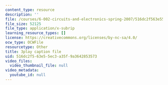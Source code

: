 ```yaml
---
content_type: resource
description: ''
file: /courses/6-002-circuits-and-electronics-spring-2007/516dc2f563e55ec3a35f9a3642853573_AfQxyVuLeCs.vtt
file_size: 52125
file_type: application/x-subrip
learning_resource_types: []
license: https://creativecommons.org/licenses/by-nc-sa/4.0/
ocw_type: OCWFile
resourcetype: Other
title: 3play caption file
uid: 516dc2f5-63e5-5ec3-a35f-9a3642853573
video_files:
  video_thumbnail_file: null
video_metadata:
  youtube_id: null
---
```

